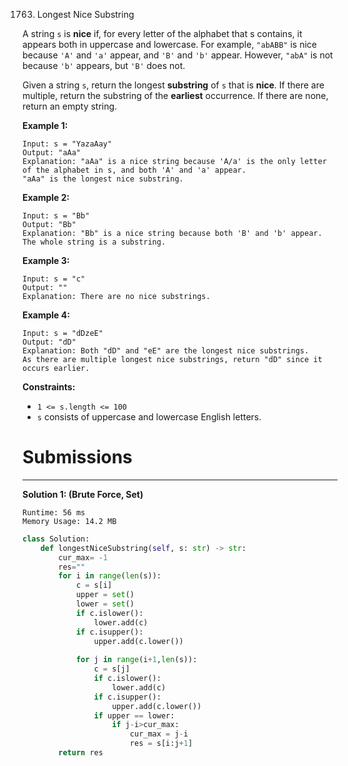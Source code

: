 1763. Longest Nice Substring

A string `s` is **nice** if, for every letter of the alphabet that s contains, it appears both in uppercase and lowercase. For example, `"abABB"` is nice because `'A'` and `'a'` appear, and `'B'` and `'b'` appear. However, `"abA"` is not because `'b'` appears, but `'B'` does not.

Given a string `s`, return the longest **substring** of `s` that is **nice**. If there are multiple, return the substring of the **earliest** occurrence. If there are none, return an empty string.

 

**Example 1:**
```
Input: s = "YazaAay"
Output: "aAa"
Explanation: "aAa" is a nice string because 'A/a' is the only letter of the alphabet in s, and both 'A' and 'a' appear.
"aAa" is the longest nice substring.
```

**Example 2:**
```
Input: s = "Bb"
Output: "Bb"
Explanation: "Bb" is a nice string because both 'B' and 'b' appear. The whole string is a substring.
```

**Example 3:**
```
Input: s = "c"
Output: ""
Explanation: There are no nice substrings.
```

**Example 4:**
```
Input: s = "dDzeE"
Output: "dD"
Explanation: Both "dD" and "eE" are the longest nice substrings.
As there are multiple longest nice substrings, return "dD" since it occurs earlier.
```

**Constraints:**

* `1 <= s.length <= 100`
* `s` consists of uppercase and lowercase English letters.

# Submissions
---
**Solution 1: (Brute Force, Set)**
```
Runtime: 56 ms
Memory Usage: 14.2 MB
```
```python
class Solution:
    def longestNiceSubstring(self, s: str) -> str:
        cur_max= -1
        res=""
        for i in range(len(s)):
            c = s[i]
            upper = set()
            lower = set()
            if c.islower():
                lower.add(c)
            if c.isupper():
                upper.add(c.lower())
            
            for j in range(i+1,len(s)):
                c = s[j]
                if c.islower():
                    lower.add(c)
                if c.isupper():
                    upper.add(c.lower())
                if upper == lower:
                    if j-i>cur_max:
                        cur_max = j-i
                        res = s[i:j+1]
        return res
```